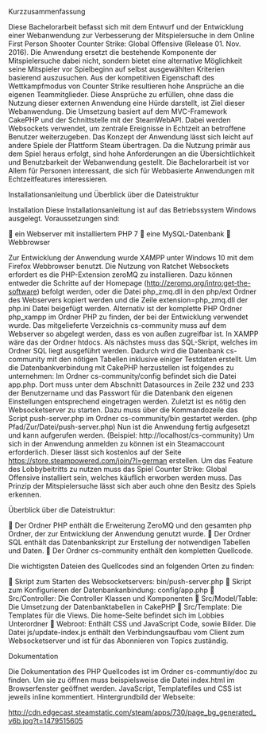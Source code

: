 Kurzzusammenfassung

Diese Bachelorarbeit befasst sich mit dem Entwurf und der Entwicklung einer Webanwendung zur Verbesserung der Mitspielersuche in dem Online First Person Shooter Counter Strike: Global Offensive (Release 01. Nov. 2016).
Die Anwendung ersetzt die bestehende Komponente der Mitspielersuche dabei nicht, sondern bietet eine alternative Möglichkeit seine Mitspieler vor Spielbeginn auf selbst ausgewählten Kriterien basierend auszusuchen. Aus der kompetitiven Eigenschaft des Wettkampfmodus von Counter Strike resultieren hohe Ansprüche an die eigenen Teammitglieder.
Diese Ansprüche zu erfüllen, ohne dass die Nutzung dieser externen Anwendung eine Hürde darstellt, ist Ziel dieser Webanwendung.
Die Umsetzung basiert auf dem MVC-Framework CakePHP und der Schnittstelle mit der SteamWebAPI. Dabei werden Websockets verwendet, um zentrale Ereignisse in Echtzeit an betroffene Benutzer weiterzugeben. Das Konzept der Anwendung lässt sich leicht auf andere Spiele der Plattform Steam übertragen.
Da die Nutzung primär aus dem Spiel heraus erfolgt, sind hohe Anforderungen an die Übersichtlichkeit und Benutzbarkeit der Webanwendung gestellt.
Die Bachelorarbeit ist vor Allem für Personen interessant, die sich für Webbasierte Anwendungen mit Echtzeitfeatures interessieren.

Installationsanleitung und Überblick über die Dateistruktur

Installation
Diese Installationsanleitung ist auf das Betriebssystem Windows ausgelegt.
Voraussetzungen sind:

 ein Webserver mit installiertem PHP 7
 eine MySQL-Datenbank
 Webbrowser

Zur Entwicklung der Anwendung wurde XAMPP unter Windows 10 mit dem Firefox Webbrowser benutzt.
Die Nutzung von Ratchet Websockets erfordert es die PHP-Extension zeroMQ zu installieren. Dazu können entweder die Schritte auf der Homepage (http://zeromq.org/intro:get-the-software) befolgt werden, oder die Datei php_zmq.dll in den php/ext Ordner des Webservers kopiert werden und die Zeile extension=php_zmq.dll der php.ini Datei beigefügt werden.
Alternativ ist der komplette PHP Ordner php_xampp im Ordner PHP zu finden, der bei der Entwicklung verwendet wurde.
Das mitgelieferte Verzeichnis cs-community muss auf dem Webserver so abgelegt werden, dass es von außen zugreifbar ist. In XAMPP wäre das der Ordner htdocs.
Als nächstes muss das SQL-Skript, welches im Ordner SQL liegt ausgeführt werden. Dadurch wird die Datenbank cs-community mit den nötigen Tabellen inklusive einiger Testdaten erstellt.
Um die Datenbankverbindung mit CakePHP herzustellen ist folgendes zu unternehmen: Im Ordner cs-community/config befindet sich die Datei app.php. Dort muss unter dem Abschnitt Datasources in Zeile 232 und 233 der Benutzername und das Passwort für die Datenbank den eigenen Einstellungen entsprechend eingetragen werden.
Zuletzt ist es nötig den Websocketserver zu starten. Dazu muss über die Kommandozeile das Script push-server.php im Ordner cs-community/bin gestartet werden. (php Pfad/Zur/Datei/push-server.php)
Nun ist die Anwendung fertig aufgesetzt und kann aufgerufen werden. (Beispiel: http://localhost/cs-community)
Um sich in der Anwendung anmelden zu können ist ein Steamaccount erforderlich. Dieser lässt sich kostenlos auf der Seite https://store.steampowered.com/join/?l=german erstellen. Um das Feature des Lobbybeitritts zu nutzen muss das Spiel Counter Strike: Global Offensive installiert sein, welches käuflich erworben werden muss. Das Prinzip der Mitspielersuche lässt sich aber auch ohne den Besitz des Spiels erkennen.

Überblick über die Dateistruktur:

 Der Ordner PHP enthält die Erweiterung ZeroMQ und den gesamten php Ordner, der zur Entwicklung der Anwendung genutzt wurde.
 Der Ordner SQL enthält das Datenbankskript zur Erstellung der notwendigen Tabellen und Daten.
 Der Ordner cs-community enthält den kompletten Quellcode.

Die wichtigsten Dateien des Quellcodes sind an folgenden Orten zu finden:

 Skript zum Starten des Websocketservers: bin/push-server.php
 Skript zum Konfigurieren der Datenbankanbindung: config/app.php
 Src/Controller: Die Controller Klassen und Komponenten
 Src/Model/Table: Die Umsetzung der Datenbanktabellen in CakePHP
 Src/Template: Die Templates für die Views. Die home-Seite befindet sich im Lobbies Unterordner
 Webroot: Enthält CSS und JavaScript Code, sowie Bilder. Die Datei js/update-index.js enthält den Verbindungsaufbau vom Client zum Websocketserver und ist für das Abonnieren von Topics zuständig.

Dokumentation

Die Dokumentation des PHP Quellcodes ist im Ordner cs-communtiy/doc zu finden. Um sie zu öffnen muss beispielsweise die Datei index.html im Browserfenster geöffnet werden.
JavaScript, Templatefiles und CSS ist jeweils inline kommentiert.
Hintergrundbild der Webseite:

http://cdn.edgecast.steamstatic.com/steam/apps/730/page_bg_generated_v6b.jpg?t=1479515605
